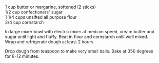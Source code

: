---
---

1 cup butter or margarine, softened (2 sticks)  
1/2 cup confectioners' sugar  
1 1/4 cups unsifted all purpose flour  
3/4 cup cornstarch  

In large mixer bowl with electric mixer at medium speed, cream butter and sugar until light and 
fluffy. Beat in flour and cornstarch until well mixed. Wrap and refrigerate dough at least 2 hours. 

Drop dough from teaspoon to make very small balls. Bake at 350 degrees for 8-12 minutes.
